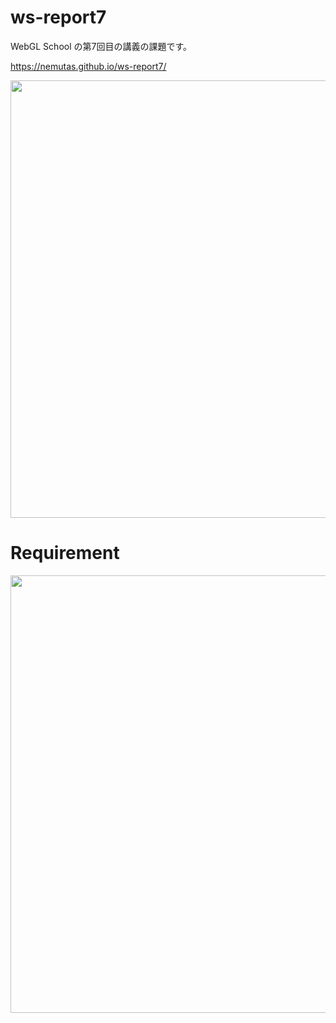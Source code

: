 # ws-report7
WebGL School の第7回目の講義の課題です。

https://nemutas.github.io/ws-report7/

<img src='https://github.com/nemutas/ws-report7/assets/46724121/63e77e16-88ae-43e3-bf12-85d8fd3f9b04' width='700' />

# Requirement

<img src='https://github.com/nemutas/ws-report7/assets/46724121/630ec3c4-7ced-4d48-8768-413773bb4b9a' width='700' />

